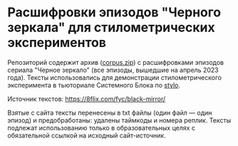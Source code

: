 # Расшифровки эпизодов "Черного зеркала" для стилометрических экспериментов

Репозиторий содержит архив ([corpus.zip](https://github.com/sysblok/black_mirror/blob/master/corpus.zip)) c расшифровками эпизодов сериала "Черное зеркало" (все эпизоды, вышедшие на апрель 2023 года). Тексты использовались для демонстрации стилометрического эксперимента в тьюториале Системного Блока по [stylo](https://github.com/computationalstylistics/stylo).

Источник текстов: https://8flix.com/fyc/black-mirror/

Взятые с сайта тексты перенесены в txt файлы (один файл — один эпизод) и предобработаны: удалены таймкоды и номера реплик. Тексты подлежат использованию только в образовательных целях с обязательной ссылкой на исходный сайт-источник. 
